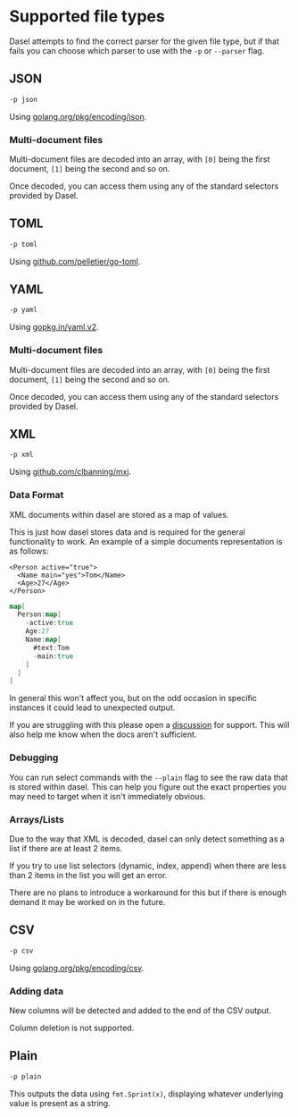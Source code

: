 # Supported file types

Dasel attempts to find the correct parser for the given file type, but if that fails you can choose which parser to use with the `-p` or `--parser` flag.

## JSON

```bash
-p json
```

Using [golang.org/pkg/encoding/json](https://golang.org/pkg/encoding/json/).

### **Multi-document files**

Multi-document files are decoded into an array, with `[0]` being the first document, `[1]` being the second and so on.

Once decoded, you can access them using any of the standard selectors provided by Dasel.

## TOML

```bash
-p toml
```

Using [github.com/pelletier/go-toml](https://github.com/pelletier/go-toml).

## YAML

```bash
-p yaml
```

Using [gopkg.in/yaml.v2](https://gopkg.in/yaml.v2).

### **Multi-document files**

Multi-document files are decoded into an array, with `[0]` being the first document, `[1]` being the second and so on.

Once decoded, you can access them using any of the standard selectors provided by Dasel.

## XML

```bash
-p xml
```

Using [github.com/clbanning/mxj](https://github.com/clbanning/mxj).

### **Data Format**

XML documents within dasel are stored as a map of values.

This is just how dasel stores data and is required for the general functionality to work. An example of a simple documents representation is as follows:

```markup
<Person active="true">
  <Name main="yes">Tom</Name>
  <Age>27</Age>
</Person>
```

```go
map[
  Person:map[
    -active:true
    Age:27
    Name:map[
      #text:Tom
      -main:true
    ]
  ]
]
```

In general this won't affect you, but on the odd occasion in specific instances it could lead to unexpected output.

If you are struggling with this please open a [discussion](https://github.com/TomWright/dasel/discussions) for support. This will also help me know when the docs aren't sufficient.

### **Debugging**

You can run select commands with the `--plain` flag to see the raw data that is stored within dasel. This can help you figure out the exact properties you may need to target when it isn't immediately obvious.

### **Arrays/Lists**

Due to the way that XML is decoded, dasel can only detect something as a list if there are at least 2 items.

If you try to use list selectors \(dynamic, index, append\) when there are less than 2 items in the list you will get an error.

There are no plans to introduce a workaround for this but if there is enough demand it may be worked on in the future.

## CSV

```bash
-p csv
```

Using [golang.org/pkg/encoding/csv](https://golang.org/pkg/encoding/csv/).

### **Adding data**

New columns will be detected and added to the end of the CSV output.

Column deletion is not supported.

## Plain

```bash
-p plain
```

This outputs the data using `fmt.Sprint(x)`, displaying whatever underlying value is present as a string.

